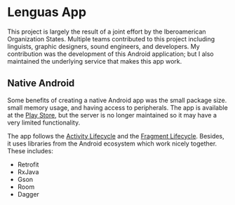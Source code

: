 # Lenguas App #

This project is largely the result of a joint effort by the Iberoamerican Organization States. Multiple teams contributed to this project including linguists, graphic designers, sound engineers, and developers. My contribution was the development of this Android application; but I also maintained the underlying service that makes this app work.

## Native Android ##
Some benefits of creating a native Android app was the small package size. small memory usage, and having access to peripherals. The app is available at the [Play Store](https://play.google.com/store/apps/details?id=bo.oei.lenguas.lenguas), but the server is no longer maintained so it may have a very limited functionality.

The app follows the [Activity Lifecycle](https://developer.android.com/guide/components/activities/activity-lifecycle) and the [Fragment Lifecycle](https://developer.android.com/guide/fragments/lifecycle). Besides, it uses libraries from the Android ecosystem which work nicely together. These includes:
  -  Retrofit
  -  RxJava
  -  Gson
  -  Room
  -  Dagger
